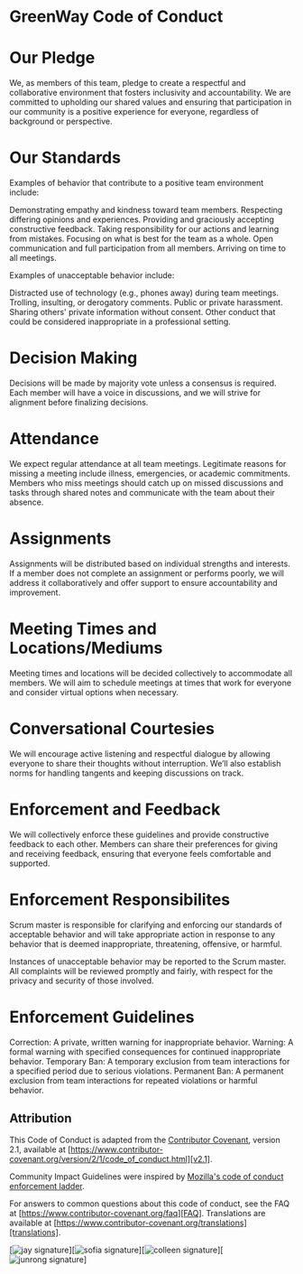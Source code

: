 # GreenWay Code of Conduct

# Our Pledge
We, as members of this team, pledge to create a respectful and collaborative environment that fosters 
inclusivity and accountability. We are committed to upholding our shared values and ensuring that participation 
in our community is a positive experience for everyone, regardless of background or perspective.


# Our Standards
Examples of behavior that contribute to a positive team environment include:

Demonstrating empathy and kindness toward team members.
Respecting differing opinions and experiences.
Providing and graciously accepting constructive feedback.
Taking responsibility for our actions and learning from mistakes.
Focusing on what is best for the team as a whole.
Open communication and full participation from all members.
Arriving on time to all meetings.


Examples of unacceptable behavior include:

Distracted use of technology (e.g., phones away) during team meetings.
Trolling, insulting, or derogatory comments.
Public or private harassment.
Sharing others' private information without consent.
Other conduct that could be considered inappropriate in a professional setting.

# Decision Making
Decisions will be made by majority vote unless a consensus is required. Each 
member will have a voice in discussions, and we will strive for alignment before 
finalizing decisions.

# Attendance
We expect regular attendance at all team meetings. Legitimate reasons for missing 
a meeting include illness, emergencies, or academic commitments. Members who miss 
meetings should catch up on missed discussions and tasks through shared notes and 
communicate with the team about their absence.

# Assignments
Assignments will be distributed based on individual strengths and interests. If 
a member does not complete an assignment or performs poorly, we will address it 
collaboratively and offer support to ensure accountability and improvement.

# Meeting Times and Locations/Mediums
Meeting times and locations will be decided collectively to accommodate all members. 
We will aim to schedule meetings at times that work for everyone and consider virtual 
options when necessary.

# Conversational Courtesies
We will encourage active listening and respectful dialogue by allowing everyone to share 
their thoughts without interruption. We’ll also establish norms for handling tangents and 
keeping discussions on track.

# Enforcement and Feedback
We will collectively enforce these guidelines and provide constructive feedback to each other. 
Members can share their preferences for giving and receiving feedback, ensuring that everyone 
feels comfortable and supported.

# Enforcement Responsibilites
Scrum master is responsible for clarifying and enforcing our standards of acceptable behavior 
and will take appropriate action in response to any behavior that is deemed inappropriate, 
threatening, offensive, or harmful.

Instances of unacceptable behavior may be reported to the Scrum master. All complaints will be 
reviewed promptly and fairly, with respect for the privacy and security of those involved.

# Enforcement Guidelines
Correction: A private, written warning for inappropriate behavior.
Warning: A formal warning with specified consequences for continued inappropriate behavior.
Temporary Ban: A temporary exclusion from team interactions for a specified period due to serious violations.
Permanent Ban: A permanent exclusion from team interactions for repeated violations or harmful behavior.

## Attribution

This Code of Conduct is adapted from the [Contributor Covenant][homepage],
version 2.1, available at
[https://www.contributor-covenant.org/version/2/1/code_of_conduct.html][v2.1].

Community Impact Guidelines were inspired by
[Mozilla's code of conduct enforcement ladder][Mozilla CoC].

For answers to common questions about this code of conduct, see the FAQ at
[https://www.contributor-covenant.org/faq][FAQ]. Translations are available at
[https://www.contributor-covenant.org/translations][translations].

[homepage]: https://www.contributor-covenant.org
[v2.1]: https://www.contributor-covenant.org/version/2/1/code_of_conduct.html
[Mozilla CoC]: https://github.com/mozilla/diversity
[FAQ]: https://www.contributor-covenant.org/faq
[translations]: https://www.contributor-covenant.org/translations

[![jay signature](20241010_095004.jpg)][![sofia signature](SofiaSig.jpg)][![colleen signature](IMG_0895.HEIC)][![junrong signature](JunrongSignature.jpg)]
